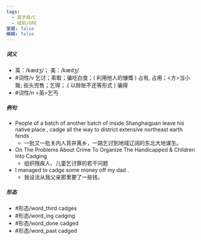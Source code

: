 ```yaml
---
tags:
  - 首字母/C
  - 级别/GRE
掌握: false
模糊: false
---
```

##### 词义
- 英：/kædʒ/； 美：/kædʒ/
- #词性/v  乞讨；索取；骗吃白食；( 利用他人的慷慨 ) 占有, 占用；<方>当小贩; 街头兜售；乞得；.( 以赊账不还等形式 ) 骗得
- #词性/n  <英>乞丐
##### 例句
- People of a batch of another batch of inside Shanghaiguan leave his native place , cadge all the way to district extensive northeast earth fends .
	- 一批又一批关内人背井离乡，一路乞讨到地域辽阔的东北大地谋生。
- On The Problems About Crime To Organize The Handicapped & Children Into Cadging
	- 组织残疾人、儿童乞讨罪的若干问题
- I managed to cadge some money off my dad .
	- 我设法从我父亲那里要了一些钱。
##### 形态
- #形态/word_third cadges
- #形态/word_ing cadging
- #形态/word_done cadged
- #形态/word_past cadged
